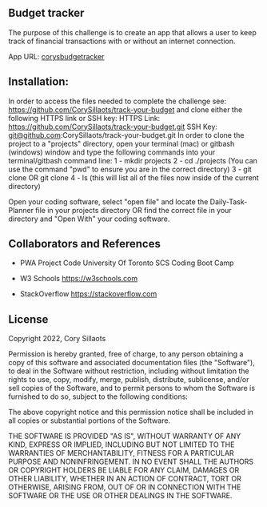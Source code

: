 ## Budget tracker
The purpose of this challenge is to create an app that allows a user to keep track of financial transactions with or without an internet connection. 

App URL: [corysbudgetracker](https://corysbudgettracker.herokuapp.com/)

## Installation:
In order to access the files needed to complete the challenge see: https://github.com/CorySillaots/track-your-budget and clone either the following HTTPS link or SSH key:
HTTPS Link: https://github.com/CorySillaots/track-your-budget.git
SSH Key: git@github.com:CorySillaots/track-your-budget.git
In order to clone the project to a "projects" directory, open your terminal (mac) or gitbash (windows) window and type the following commands into your terminal/gitbash command line:
1 - mkdir projects
2 - cd ./projects (You can use the command "pwd" to ensure you are in the correct directory)
3 - git clone <HTTPS link> OR git clone <SSH Key>
4 - ls (this will list all of the files now inside of the current directory)

Open your coding software, select "open file" and locate the Daily-Task-Planner file in your projects directory OR find the correct file in your directory and "Open With" your coding software.


## Collaborators and References

- PWA Project Code
    University Of Toronto SCS Coding Boot Camp

- W3 Schools
    https://w3schools.com

- StackOverflow
    https://stackoverflow.com
## License
Copyright 2022, Cory Sillaots

Permission is hereby granted, free of charge, to any person obtaining a copy of this software and associated documentation files (the "Software"), to deal in the Software without restriction, including without limitation the rights to use, copy, modify, merge, publish, distribute, sublicense, and/or sell copies of the Software, and to permit persons to whom the Software is furnished to do so, subject to the following conditions:

The above copyright notice and this permission notice shall be included in all copies or substantial portions of the Software.

THE SOFTWARE IS PROVIDED "AS IS", WITHOUT WARRANTY OF ANY KIND, EXPRESS OR IMPLIED, INCLUDING BUT NOT LIMITED TO THE WARRANTIES OF MERCHANTABILITY, FITNESS FOR A PARTICULAR PURPOSE AND NONINFRINGEMENT. IN NO EVENT SHALL THE AUTHORS OR COPYRIGHT HOLDERS BE LIABLE FOR ANY CLAIM, DAMAGES OR OTHER LIABILITY, WHETHER IN AN ACTION OF CONTRACT, TORT OR OTHERWISE, ARISING FROM, OUT OF OR IN CONNECTION WITH THE SOFTWARE OR THE USE OR OTHER DEALINGS IN THE SOFTWARE.

